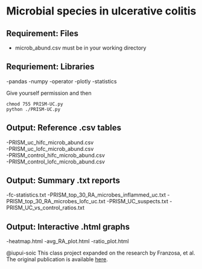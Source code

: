 

Microbial species in ulcerative colitis
=======================================

Requirement: Files 
------------------
- microb_abund.csv must be in your working directory

Requriement: Libraries
----------------------
-pandas
-numpy
-operator
-plotly
-statistics

Give yourself permission and then 
```
chmod 755 PRISM-UC.py
python ./PRISM-UC.py
```

Output: Reference .csv tables
-----------------------------
-PRISM_uc_hifc_microb_abund.csv<br>
-PRISM_uc_lofc_microb_abund.csv<br>
-PRISM_control_hifc_microb_abund.csv<br>
-PRISM_control_lofc_microb_abund.csv<br>

Output: Summary .txt reports 
----------------------------
-fc-statistics.txt
-PRISM_top_30_RA_microbes_inflammed_uc.txt
-PRISM_top_30_RA_microbes_lofc_uc.txt
-PRISM_UC_suspects.txt
-PRISM_UC_vs_control_ratios.txt

Output: Interactive .html graphs
-------------------------------- 
-heatmap.html
-avg_RA_plot.html
-ratio_plot.html

@iupui-soic
This class project expanded on the research by Franzosa, et al. 
The original publication is available [here](https://www.ncbi.nlm.nih.gov/pmc/articles/PMC6342642/ "NCBI").


